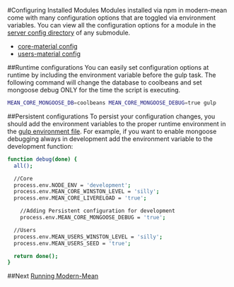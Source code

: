 #Configuring Installed Modules
Modules installed via npm in modern-mean come with many configuration options that are toggled via environment variables.  You can view all the configuration options for a module in the <a href="https://github.com/modern-mean/core-material/blob/master/server/config">server config directory</a> of any submodule.

* <a href="https://github.com/modern-mean/core-material/blob/master/server/config/config.js">core-material config</a>
* <a href="https://github.com/modern-mean/users-material/blob/master/server/config/config.js">users-material config</a>

##Runtime configurations
You can easily set configuration options at runtime by including the environment variable before the gulp task.  The following command will change the database to coolbeans and set mongoose debug ONLY for the time the script is executing.
```sh
MEAN_CORE_MONGOOSE_DB=coolbeans MEAN_CORE_MONGOOSE_DEBUG=true gulp
```

##Persistent configurations
To persist your configuration changes, you should add the environment variables to the proper runtime environment in the <a href="https://github.com/modern-mean/modern-mean/blob/master/tasks/gulp/environments.js">gulp environment file</a>.  For example, if you want to enable mongoose debugging always in development add the environment variable to the development function:
```sh
function debug(done) {
  all();

  //Core
  process.env.NODE_ENV = 'development';
  process.env.MEAN_CORE_WINSTON_LEVEL = 'silly';
  process.env.MEAN_CORE_LIVERELOAD = 'true';

	//Adding Persistent configuration for development
	process.env.MEAN_CORE_MONGOOSE_DEBUG = 'true';

  //Users
  process.env.MEAN_USERS_WINSTON_LEVEL = 'silly';
  process.env.MEAN_USERS_SEED = 'true';

  return done();
}
```

##Next
<a href="runtime.md">Running Modern-Mean</a>
